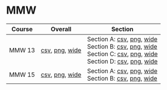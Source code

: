 # MMW

| Course | Overall | Section |
| ------ | ------- | ------- |
| MMW 13 | [csv](https://github.com/UCSD-Historical-Enrollment-Data/2025Spring/blob/main/overall/MMW%2013.csv), [png](https://raw.githubusercontent.com/UCSD-Historical-Enrollment-Data/2025Spring/main/plot_overall/MMW%2013.png), [wide](https://raw.githubusercontent.com/UCSD-Historical-Enrollment-Data/2025Spring/main/plot_overall_wide/MMW%2013.png) | Section A: [csv](https://github.com/UCSD-Historical-Enrollment-Data/2025Spring/blob/main/section/MMW%2013_A.csv), [png](https://raw.githubusercontent.com/UCSD-Historical-Enrollment-Data/2025Spring/main/plot_section/MMW%2013_A.png), [wide](https://raw.githubusercontent.com/UCSD-Historical-Enrollment-Data/2025Spring/main/plot_section_wide/MMW%2013_A.png)<br>Section B: [csv](https://github.com/UCSD-Historical-Enrollment-Data/2025Spring/blob/main/section/MMW%2013_B.csv), [png](https://raw.githubusercontent.com/UCSD-Historical-Enrollment-Data/2025Spring/main/plot_section/MMW%2013_B.png), [wide](https://raw.githubusercontent.com/UCSD-Historical-Enrollment-Data/2025Spring/main/plot_section_wide/MMW%2013_B.png)<br>Section C: [csv](https://github.com/UCSD-Historical-Enrollment-Data/2025Spring/blob/main/section/MMW%2013_C.csv), [png](https://raw.githubusercontent.com/UCSD-Historical-Enrollment-Data/2025Spring/main/plot_section/MMW%2013_C.png), [wide](https://raw.githubusercontent.com/UCSD-Historical-Enrollment-Data/2025Spring/main/plot_section_wide/MMW%2013_C.png)<br>Section D: [csv](https://github.com/UCSD-Historical-Enrollment-Data/2025Spring/blob/main/section/MMW%2013_D.csv), [png](https://raw.githubusercontent.com/UCSD-Historical-Enrollment-Data/2025Spring/main/plot_section/MMW%2013_D.png), [wide](https://raw.githubusercontent.com/UCSD-Historical-Enrollment-Data/2025Spring/main/plot_section_wide/MMW%2013_D.png) |
| MMW 15 | [csv](https://github.com/UCSD-Historical-Enrollment-Data/2025Spring/blob/main/overall/MMW%2015.csv), [png](https://raw.githubusercontent.com/UCSD-Historical-Enrollment-Data/2025Spring/main/plot_overall/MMW%2015.png), [wide](https://raw.githubusercontent.com/UCSD-Historical-Enrollment-Data/2025Spring/main/plot_overall_wide/MMW%2015.png) | Section A: [csv](https://github.com/UCSD-Historical-Enrollment-Data/2025Spring/blob/main/section/MMW%2015_A.csv), [png](https://raw.githubusercontent.com/UCSD-Historical-Enrollment-Data/2025Spring/main/plot_section/MMW%2015_A.png), [wide](https://raw.githubusercontent.com/UCSD-Historical-Enrollment-Data/2025Spring/main/plot_section_wide/MMW%2015_A.png)<br>Section B: [csv](https://github.com/UCSD-Historical-Enrollment-Data/2025Spring/blob/main/section/MMW%2015_B.csv), [png](https://raw.githubusercontent.com/UCSD-Historical-Enrollment-Data/2025Spring/main/plot_section/MMW%2015_B.png), [wide](https://raw.githubusercontent.com/UCSD-Historical-Enrollment-Data/2025Spring/main/plot_section_wide/MMW%2015_B.png) |
